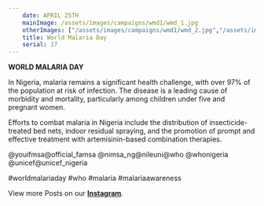 ```yaml
---
    date: APRIL 25TH
    mainImage: /assets/images/campaigns/wmd1/wmd_1.jpg
    otherImages: ["/assets/images/campaigns/wmd1/wmd_2.jpg","/assets/images/campaigns/wmd1/wmd_3.jpg","/assets/images/campaigns/wmd1/wmd_4.jpg", "/assets/images/campaigns/wmd1/wmd_5.jpg", "/assets/images/campaigns/wmd1/wmd_6.jpg"]
    title: World Malaria Day
    serial: 17
---
```


**WORLD MALARIA DAY**

In Nigeria, malaria remains a significant health challenge, with over 97% of the population at risk of infection. The disease is a leading cause of morbidity and mortality, particularly among children under five and pregnant women. 

Efforts to combat malaria in Nigeria include the distribution of insecticide-treated bed nets, indoor residual spraying, and the promotion of prompt and effective treatment with artemisinin-based combination therapies.

@youifmsa@official_famsa @nimsa_ng@nileuni@who
@whonigeria @unicef@unicef_nigeria

#worldmalariaday #who #malaria #malariaawareness


View more Posts on our [**Instagram**](https://www.instagram.com/nileunimsa).